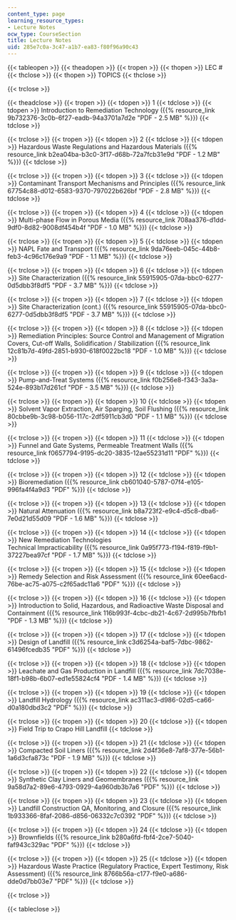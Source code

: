 ```yaml
---
content_type: page
learning_resource_types:
- Lecture Notes
ocw_type: CourseSection
title: Lecture Notes
uid: 285e7c0a-3c47-a1b7-ea83-f80f96a90c43
---
```


{{< tableopen >}}
{{< theadopen >}}
{{< tropen >}}
{{< thopen >}}
LEC #
{{< thclose >}}
{{< thopen >}}
TOPICS
{{< thclose >}}

{{< trclose >}}

{{< theadclose >}}
{{< tropen >}}
{{< tdopen >}}
1
{{< tdclose >}}
{{< tdopen >}}
Introduction to Remediation Technology ({{% resource_link 9b732376-3c0b-6f27-eadb-94a3701a7d2e "PDF - 2.5 MB" %}})
{{< tdclose >}}

{{< trclose >}}
{{< tropen >}}
{{< tdopen >}}
2
{{< tdclose >}}
{{< tdopen >}}
Hazardous Waste Regulations and Hazardous Materials ({{% resource_link b2ea04ba-b3c0-3f17-d68b-72a7fcb31e9d "PDF - 1.2 MB" %}})
{{< tdclose >}}

{{< trclose >}}
{{< tropen >}}
{{< tdopen >}}
3
{{< tdclose >}}
{{< tdopen >}}
Contaminant Transport Mechanisms and Principles ({{% resource_link 67754c88-d012-6583-9370-797022b626bf "PDF - 2.8 MB" %}})
{{< tdclose >}}

{{< trclose >}}
{{< tropen >}}
{{< tdopen >}}
4
{{< tdclose >}}
{{< tdopen >}}
Multi-phase Flow in Porous Media ({{% resource_link 708aa376-d1dd-9df0-8d82-9008df454b4f "PDF - 1.0 MB" %}})
{{< tdclose >}}

{{< trclose >}}
{{< tropen >}}
{{< tdopen >}}
5
{{< tdclose >}}
{{< tdopen >}}
NAPL Fate and Transport ({{% resource_link 9da76eeb-045c-44b8-feb3-4c96c176e9a9 "PDF - 1.1 MB" %}})
{{< tdclose >}}

{{< trclose >}}
{{< tropen >}}
{{< tdopen >}}
6
{{< tdclose >}}
{{< tdopen >}}
Site Characterization ({{% resource_link 55915905-07da-bbc0-6277-0d5dbb3f8df5 "PDF - 3.7 MB" %}})
{{< tdclose >}}

{{< trclose >}}
{{< tropen >}}
{{< tdopen >}}
7
{{< tdclose >}}
{{< tdopen >}}
Site Characterization (cont.) ({{% resource_link 55915905-07da-bbc0-6277-0d5dbb3f8df5 "PDF - 3.7 MB" %}})
{{< tdclose >}}

{{< trclose >}}
{{< tropen >}}
{{< tdopen >}}
8
{{< tdclose >}}
{{< tdopen >}}
Remediation Principles: Source Control and Management of Migration Covers, Cut-off Walls, Solidification / Stabilization ({{% resource_link 12c81b7d-49fd-2851-b930-618f0022bc18 "PDF - 1.0 MB" %}})
{{< tdclose >}}

{{< trclose >}}
{{< tropen >}}
{{< tdopen >}}
9
{{< tdclose >}}
{{< tdopen >}}
Pump-and-Treat Systems ({{% resource_link f0b256e8-f343-3a3a-524e-893b17d261cf "PDF - 3.5 MB" %}})
{{< tdclose >}}

{{< trclose >}}
{{< tropen >}}
{{< tdopen >}}
10
{{< tdclose >}}
{{< tdopen >}}
Solvent Vapor Extraction, Air Sparging, Soil Flushing ({{% resource_link 80cbbe9b-3c98-b056-117c-2df5911cb3d0 "PDF - 1.1 MB" %}})
{{< tdclose >}}

{{< trclose >}}
{{< tropen >}}
{{< tdopen >}}
11
{{< tdclose >}}
{{< tdopen >}}
Funnel and Gate Systems, Permeable Treatment Walls ({{% resource_link f0657794-9195-dc20-3835-12ae55231d11 "PDF" %}})
{{< tdclose >}}

{{< trclose >}}
{{< tropen >}}
{{< tdopen >}}
12
{{< tdclose >}}
{{< tdopen >}}
Bioremediation ({{% resource_link cb601040-5787-07f4-e105-996fa4f4a9d3 "PDF" %}})
{{< tdclose >}}

{{< trclose >}}
{{< tropen >}}
{{< tdopen >}}
13
{{< tdclose >}}
{{< tdopen >}}
Natural Attenuation ({{% resource_link b8a723f2-e9c4-d5c8-dba6-7e0d21d55d09 "PDF - 1.6 MB" %}})
{{< tdclose >}}

{{< trclose >}}
{{< tropen >}}
{{< tdopen >}}
14
{{< tdclose >}}
{{< tdopen >}}
New Remediation Technologies  
Technical Impracticability ({{% resource_link 0a95f773-f194-f819-f9b1-37227bea97cf "PDF - 1.7 MB" %}})
{{< tdclose >}}

{{< trclose >}}
{{< tropen >}}
{{< tdopen >}}
15
{{< tdclose >}}
{{< tdopen >}}
Remedy Selection and Risk Assessment ({{% resource_link 60ee6acd-76be-ac75-a075-c2f65adc11a6 "PDF" %}})
{{< tdclose >}}

{{< trclose >}}
{{< tropen >}}
{{< tdopen >}}
16
{{< tdclose >}}
{{< tdopen >}}
Introduction to Solid, Hazardous, and Radioactive Waste Disposal and Containment ({{% resource_link 116b993f-4cbc-db21-4c67-2d995b7fbfb1 "PDF - 1.3 MB" %}})
{{< tdclose >}}

{{< trclose >}}
{{< tropen >}}
{{< tdopen >}}
17
{{< tdclose >}}
{{< tdopen >}}
Design of Landfill ({{% resource_link c3d6254a-baf5-7dbc-9862-61496fcedb35 "PDF" %}})
{{< tdclose >}}

{{< trclose >}}
{{< tropen >}}
{{< tdopen >}}
18
{{< tdclose >}}
{{< tdopen >}}
Leachate and Gas Production in Landfill ({{% resource_link 7dc7038e-18f1-b98b-6b07-ed1e55824cf4 "PDF - 1.4 MB" %}})
{{< tdclose >}}

{{< trclose >}}
{{< tropen >}}
{{< tdopen >}}
19
{{< tdclose >}}
{{< tdopen >}}
Landfill Hydrology ({{% resource_link ac311ac3-d986-02d5-ca66-d0a180dbd3c2 "PDF" %}})
{{< tdclose >}}

{{< trclose >}}
{{< tropen >}}
{{< tdopen >}}
20
{{< tdclose >}}
{{< tdopen >}}
Field Trip to Crapo Hill Landfill
{{< tdclose >}}

{{< trclose >}}
{{< tropen >}}
{{< tdopen >}}
21
{{< tdclose >}}
{{< tdopen >}}
Compacted Soil Liners ({{% resource_link 2d4f36e8-7af8-377e-56b1-1a6d3cfa873c "PDF - 1.9 MB" %}})
{{< tdclose >}}

{{< trclose >}}
{{< tropen >}}
{{< tdopen >}}
22
{{< tdclose >}}
{{< tdopen >}}
Synthetic Clay Liners and Geomembranes ({{% resource_link 9a58d7a2-89e6-4793-0929-4a960db3b7a6 "PDF" %}})
{{< tdclose >}}

{{< trclose >}}
{{< tropen >}}
{{< tdopen >}}
23
{{< tdclose >}}
{{< tdopen >}}
Landfill Construction QA, Monitoring, and Closure ({{% resource_link 1b933366-8faf-2086-d856-06332c7c0392 "PDF" %}})
{{< tdclose >}}

{{< trclose >}}
{{< tropen >}}
{{< tdopen >}}
24
{{< tdclose >}}
{{< tdopen >}}
Brownfields ({{% resource_link b280a6fd-fbf4-2ce7-5040-faf943c329ac "PDF" %}})
{{< tdclose >}}

{{< trclose >}}
{{< tropen >}}
{{< tdopen >}}
25
{{< tdclose >}}
{{< tdopen >}}
Hazardous Waste Practice (Regulatory Practice, Expert Testimony, Risk Assessment) ({{% resource_link 8766b56a-c177-f9e0-a686-dde0d7bb03e7 "PDF" %}})
{{< tdclose >}}

{{< trclose >}}

{{< tableclose >}}